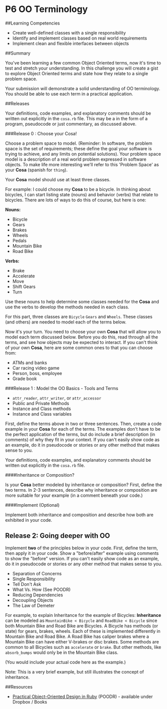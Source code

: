 # P6 OO Terminology 
 
##Learning Competencies

* Create well-defined classes with a single responsibility
* Identify and implement classes based on real world requirements
* Implement clean and flexible interfaces between objects

##Summary 

You've been learning a few common Object Oriented terms, now it's time to test and stretch your understanding. In this challenge you will create a gist to explore Object Oriented terms and state how they relate to a single problem space. 

Your submission will demonstrate a solid understanding of OO terminology. You should be able to use each term in a practical application.


##Releases

Your definitions, code examples, and explanatory comments should be written out explicitly in the `cosa.rb` file. This may be a in the form of a program, pseudocode or just commentary, as discussed above. 

###Release 0 : Choose your Cosa!

Choose a problem space to model. (Reminder: In software, the problem space is the set of requirements; these define the goal your software is trying to achieve, and any limits on potential solutions). Your problem space model is a description of a real world problem expressed in software objects. To make life more interesting we'll refer to this 'Problem Space' as your **Cosa** (spanish for `thing`).

Your **Cosa** model should use at least three classes.

For example: I could choose my **Cosa** to be a bicycle. In thinking about bicycles, I can start listing state (nouns) and behavior (verbs) that relate to bicycles. There are lots of ways to do this of course, but here is one:

**Nouns:**

* Bicycle
* Gears
* Brakes
* Wheels
* Pedals
* Mountain Bike
* Road Bike 

**Verbs:**

* Brake
* Accelerate
* Move
* Shift Gears
* Turn

Use these nouns to help determine some classes needed for the **Cosa** and use the verbs to develop the methods needed in each class.

For this part, three classes are `Bicycle` `Gears` and `Wheels`. These classes (and others) are needed to model each of the terms below.

Now it's your turn. You need to choose your own **Cosa** that will allow you to model each term discussed below. Before you do this, read through all the terms, and see how objects may be expected to interact. If you can't think of your own **Cosa**, here are some common ones to that you can choose from: 

* ATMs and banks
* Car racing video game
* Person, boss, employee
* Grade book

###Release 1 : Model the OO Basics - Tools and Terms

* `attr_reader`, `attr_writer`, or `attr_accessor`
* Public and Private Methods
* Instance and Class methods
* Instance and Class variables

First, define the terms above in two or three sentences. Then, create a code example in your **Cosa** for each of the terms. The examples don't have to be the perfect application of the terms, but do include a brief description (in comments) of why they fit in your context. If you can't easily show code as an example, do it in pseudocode or stories or any other method that makes sense to you. 

Your definitions, code examples, and explanatory comments should be written out explicitly in the `cosa.rb` file.

####Inheritance or Composition?

Is your **Cosa** better modeled by inheritance or composition?  First, define the two terms. In 2-3 sentences, describe why inheritance or composition are more suitable for your example (in a comment beneath your code.)  

####Implement (Optional)

Implement both inheritance and composition and describe how both are exhibited in your code.


## Release 2: Going deeper with OO

Implement **two** of the principles below in your code. First, define the term, then apply it in your code. Show a "before/after" example using comments to show the "before" version. If you can't easily show code as an example, do it in pseudocode or stories or any other method that makes sense to you. 

* Separation of Concerns
* Single Responsibility
* Tell Don't Ask
* What Vs. How (See POODR)
* Reducing Dependencies
* Decoupling Objects
* The Law of Demeter

For example, to explain Inheritance for the example of Bicycles:  **Inheritance** can be modeled as `MountainBike < Bicycle` and `RoadBike < Bicycle` since both Mountain Bike and Road Bike are Bicycles. A Bicycle has methods (or state) for gears, brakes, wheels.  Each of these is implemented differently in Mountain Bike and Road Bike. A Road Bike has caliper brakes where a Mountain Bike can have either V-brakes or disc brakes. Some methods are common to all Bicycles such as `accelerate` or `brake`. But other methods, like `absorb_bumps` would only be in the Mountain Bike class. 

(You would include your actual code here as the example.)

Note: This is a very brief example, but still illustrates the concept of inheritance. 


<!-- ##Optimize Your Learning  -->

##Resources

* [Practical Object-Oriented Design in Ruby](http://www.poodr.info/) (POODR) - available under Dropbox / Books
